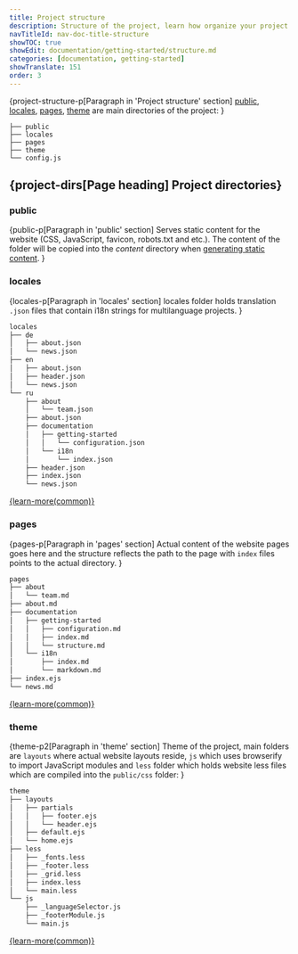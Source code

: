 ```yaml
---
title: Project structure
description: Structure of the project, learn how organize your project and directory naming.
navTitleId: nav-doc-title-structure
showTOC: true
showEdit: documentation/getting-started/structure.md
categories: [documentation, getting-started]
showTranslate: 151
order: 3
---
```


{project-structure-p[Paragraph in 'Project structure' section]
<fix>[public](#public), [locales](#locales), [pages](#pages),
[theme](#theme)</fix> are main directories of the project:
}

```
├── public
├── locales
├── pages
├── theme
└── config.js
```
## {project-dirs[Page heading] Project directories}

### public

{public-p[Paragraph in 'public' section]
Serves static content for the website (<fix>CSS, JavaScript, favicon,
robots.txt</fix> and etc.). The content of the folder will be copied into the
<fix>*content*</fix> directory when [generating static
content](/documentation#generate-static-content).
}

### locales

{locales-p[Paragraph in 'locales' section]
<fix>locales</fix> folder holds translation <fix>`.json`</fix> files that
contain i18n strings for multilanguage projects.
}

```bash
locales
├── de
│   ├── about.json
│   └── news.json
├── en
│   ├── about.json
│   ├── header.json
│   └── news.json
└── ru
    ├── about
    │   └── team.json
    ├── about.json
    ├── documentation
    │   ├── getting-started
    │   │   └── configuration.json
    │   └── i18n
    │       └── index.json
    ├── header.json
    ├── index.json
    └── news.json
```

<a href="/documentation/i18n">
{learn-more(common)}
</a>


### pages
{pages-p[Paragraph in 'pages' section]
Actual content of the website pages goes here and the structure reflects the
path to the page with `index` files points to the actual directory.
}

```bash
pages
├── about
│   └── team.md
├── about.md
├── documentation
│   ├── getting-started
│   │   ├── configuration.md
│   │   ├── index.md
│   │   └── structure.md
│   └── i18n
│       ├── index.md
│       └── markdown.md
├── index.ejs
└── news.md
```

<a href="/documentation/pages">
{learn-more(common)}
</a>

### theme

{theme-p2[Paragraph in 'theme' section]
Theme of the project, main folders are <fix>`layouts`</fix> where actual website layouts
reside, <fix>`js`</fix> which uses <fix>browserify</fix> to import <fix>JavaScript</fix> modules and <fix>`less`</fix> folder which holds website less files which are compiled into
the <fix>`public/css`</fix> folder:
}

```bash
theme
├── layouts
│   ├── partials
│   │   ├── footer.ejs
│   │   └── header.ejs
│   ├── default.ejs
│   └── home.ejs
├── less
│   ├── _fonts.less
│   ├── _footer.less
│   ├── _grid.less
│   ├── index.less
│   └── main.less
└── js
    ├── _languageSelector.js
    ├── _footerModule.js
    └── main.js
```

<a href="/documentation/themes">
{learn-more(common)}
</a>

